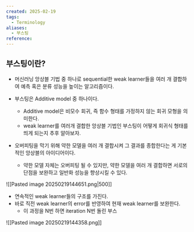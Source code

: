 ```yaml
---
created: 2025-02-19
tags:
  - Terminology
aliases:
  - 부스팅
reference:
---
```

## 부스팅이란?
- 머신러닝 앙상블 기법 중 하나로 sequential한 weak learner들을 여러 개 결합하여 예측 혹은 분류 성능을 높이는 알고리즘이다.

- 부스팅은 Additive model 중 하나이다.
	- Additive model은 비모수 회귀, 즉 함수 형태를 가정하지 않는 회귀 모형을 의미한다.
	- weak learner를 여러개 결합한 앙상블 기법인 부스팅이 어떻게 회귀식 형태를 띄게 되는지 추후 알아보자.

- 오버피팅을 막기 위해 약한 모델을 여러 개 결합시켜 그 결과를 종합한다는 게 기본적인 앙상블의 아이디어이다.
	- 약한 모델 자체는 오버피팅 될 수 있지만, 약한 모델을 여러 개 결합하면 서로의 단점을 보완하고 일반화 성능을 향상시킬 수 있다.

![[Pasted image 20250219144651.png|500]]
- 연속적인 weak learner들의 구조를 가진다. 
- 바로 직전 weak learner의 error를 반영하여 현재 weak learner를 보완한다.
	- 이 과정을 N번 하면 iteration N번 돌린 부스

![[Pasted image 20250219144358.png]]

